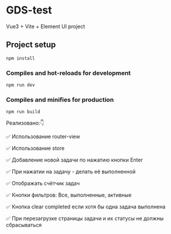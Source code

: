 # GDS-test
Vue3 + Vite + Element UI project

## Project setup
```
npm install
```

### Compiles and hot-reloads for development
```
npm run dev
```

### Compiles and minifies for production
```
npm run build
```

Реализовано::point_down:

:white_check_mark: Использование router-view

:white_check_mark: Использование store

:white_check_mark: Добавление новой задачи по нажатию кнопки Enter

:white_check_mark: При нажатии на задачу - делать её выполненной

:white_check_mark: Отображать счётчик задач

:white_check_mark: Кнопки фильтров: Все, выполненные, активные

:white_check_mark: Кнопка clear completed если хотя бы одна задача выполнена

:white_check_mark: При перезагрузке страницы задачи и их статусы не должны сбрасываться
